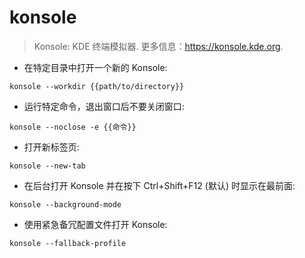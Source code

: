 # konsole

> Konsole: KDE 终端模拟器.
> 更多信息：<https://konsole.kde.org>.

- 在特定目录中打开一个新的 Konsole:

`konsole --workdir {{path/to/directory}}`

- 运行特定命令，退出窗口后不要关闭窗口:

`konsole --noclose -e {{命令}}`

- 打开新标签页:

`konsole --new-tab`

- 在后台打开 Konsole 并在按下 Ctrl+Shift+F12 (默认) 时显示在最前面:

`konsole --background-mode`

- 使用紧急备冗配置文件打开 Konsole:

`konsole --fallback-profile`
